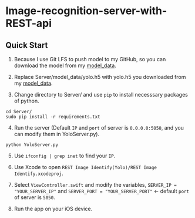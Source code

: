 # Image-recognition-server-with-REST-api

## Quick Start
1. Because I use Git LFS to push model to my GitHub, so you can download the model from my [model_data](https://github.com/LinRenHong/RESTful-server-image-recognition/blob/master/Server/model_data/yolo.h5).

2. Replace Server/model_data/yolo.h5 with yolo.h5 you downloaded from my [model_data](https://github.com/LinRenHong/RESTful-server-image-recognition/blob/master/Server/model_data/yolo.h5).

3. Change directory to Server/ and use `pip` to install necesssary packages of python.
```
cd Server/
sudo pip install -r requirements.txt
```

4. Run the server (Default `IP` and `port` of server is `0.0.0.0:5050`, and you can modify them in YoloServer.py).
```
python YoloServer.py
```

5. Use `ifconfig | grep inet` to find your `IP`.

6. Use Xcode to open `REST Image Identify(Yolo)/REST Image Identify.xcodeproj`.

7. Select `ViewController.swift` and modify the variables, `SERVER_IP = "YOUR_SERVER_IP"` and `SERVER_PORT = "YOUR_SERVER_PORT"` <- default `port` of server is `5050`.

8. Run the app on your iOS device.
